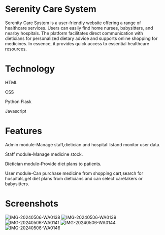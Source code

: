 # Serenity Care System
Serenity Care System is a user-friendly website offering a range of healthcare services. Users can easily find home nurses, babysitters, and nearby hospitals. The platform facilitates direct communication with dieticians for personalized dietary advice and supports online shopping for medicines. In essence, it provides quick access to essential healthcare resources.
# Technology
HTML

CSS

Python Flask

Javascript
# Features 
Admin module-Manage staff,dietician and hospital listand monitor user data.

Staff module-Manage medicine stock.

Dietician module-Provide diet plans to patients.

User module-Can purchase medicine from shopping cart,search for hospitals,get diet plans from dieticians and can select caretakers or babysitters.
# Screenshots
![IMG-20240506-WA0138](https://github.com/AnsTomy/Healthcare/assets/169869597/65874822-cf77-461c-b3d2-aa491d27c387)
![IMG-20240506-WA0139](https://github.com/AnsTomy/Healthcare/assets/169869597/4ede212f-034b-46e5-a4d9-41405b439796)
![IMG-20240506-WA0141](https://github.com/AnsTomy/Healthcare/assets/169869597/f21d8e11-6441-4a41-8c95-238d54d327e2)
![IMG-20240506-WA0144](https://github.com/AnsTomy/Healthcare/assets/169869597/b22eab0c-0449-4938-8b05-3185bd565d8a)
![IMG-20240506-WA0146](https://github.com/AnsTomy/Healthcare/assets/169869597/9c0b311d-8636-48b9-8d9f-3161cc11c9f7)
